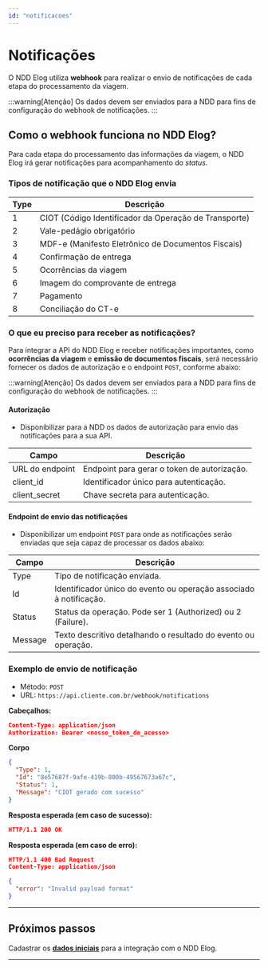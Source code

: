 ```yaml
---
id: "notificacoes"
---
```


# Notificações
O NDD Elog utiliza **webhook** para realizar o envio de notificações de cada etapa do processamento da viagem. 

:::warning[Atenção]
Os dados devem ser enviados para a NDD para fins de configuração do webhook de notificações.
:::

## Como o webhook funciona no NDD Elog?
Para cada etapa do processamento das informações da viagem, o NDD Elog irá gerar notificações para acompanhamento do *status*.

### Tipos de notificação que o NDD Elog envia

| Type | Descrição                                             |
| ---- | ----------------------------------------------------- |
| 1    | CIOT (Código Identificador da Operação de Transporte) |
| 2    | Vale-pedágio obrigatório                              |
| 3    | MDF-e (Manifesto Eletrônico de Documentos Fiscais)    |
| 4    | Confirmação de entrega                                |
| 5    | Ocorrências da viagem                                 |
| 6    | Imagem do comprovante de entrega                      |
| 7    | Pagamento                                             |
| 8    | Conciliação do CT-e                                   |


### O que eu preciso para receber as notificações?
Para integrar a API do NDD Elog e receber notificações importantes, como **ocorrências da viagem** e **emissão de documentos fiscais**, será necessário fornecer os dados de autorização e o endpoint `POST`, conforme abaixo:

:::warning[Atenção]
Os dados devem ser enviados para a NDD para fins de configuração do webhook de notificações.
:::
#### Autorização
- Disponibilizar para a NDD os dados de autorização para envio das notificações para a sua API.

| Campo           | Descrição                                   |
| --------------- | ------------------------------------------- |
| URL do endpoint | Endpoint para gerar o token de autorização. |
| client_id       | Identificador único para autenticação.      |
| client_secret   | Chave secreta para autenticação.            |


#### Endpoint de envio das notificações

- Disponibilizar um endpoint `POST` para onde as notificações serão enviadas que seja capaz de processar os dados abaixo:

| Campo   | Descrição                                                          |
| ------- | ------------------------------------------------------------------ |
| Type    | Tipo de notificação enviada.                                       |
| Id      | Identificador único do evento ou operação associado à notificação. |
| Status  | Status da operação. Pode ser 1 (Authorized) ou 2 (Failure).        |
| Message | Texto descritivo detalhando o resultado do evento ou operação.     |


### Exemplo de envio de notificação

- Método: `POST`
- URL: `https://api.cliente.com.br/webhook/notifications`

**Cabeçalhos:**
```json
Content-Type: application/json
Authorization: Bearer <nosso_token_de_acesso>
```
**Corpo**
```json
{
  "Type": 1,
  "Id": "8e57687f-9afe-419b-800b-49567673a67c",
  "Status": 1,
  "Message": "CIOT gerado com sucesso"
}
```

**Resposta esperada (em caso de sucesso):**
```json
HTTP/1.1 200 OK
```

**Resposta esperada (em caso de erro):**
```json
HTTP/1.1 400 Bad Request
Content-Type: application/json

{
  "error": "Invalid payload format"
}
```
---

## **Próximos passos**

Cadastrar os [**dados iniciais**](./cadastro-dados-iniciais) para a integração com o NDD Elog.

---